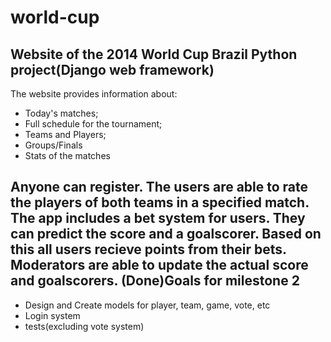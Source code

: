 world-cup
=========

Website of the 2014 World Cup Brazil
Python project(Django web framework)
------------------------------------
The website provides information about:
- Today's matches;
- Full schedule for the tournament;
- Teams and Players;
- Groups/Finals
- Stats of the matches

Anyone can register.
The users are able to <b>rate</b> the players of both teams in a specified match.
The app includes a <b>bet system</b> for users. They can predict the score and a goalscorer.
Based on this all users recieve points from their bets.
<b>Moderators</b> are able to update the actual score and goalscorers.
<b>(Done)</b>Goals for milestone 2
---------------------
- Design and Create models for player, team, game, vote, etc
- Login system
- tests(excluding vote system)
